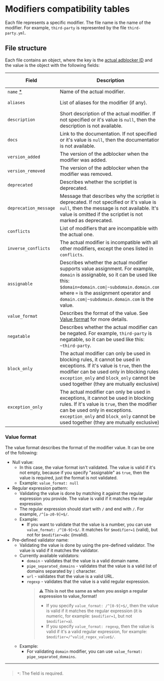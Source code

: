 # Modifiers compatibility tables

Each file represents a specific modifier. The file name is the name of the modifier.
For example, `third-party` is represented by the file `third-party.yml`.

## File structure

Each file contains an object,
where the key is the [actual adblocker ID](../README.md#supported-adblockers-and-platforms)
and the value is the object with the following fields:

| Field | Description | Type | Default value |
| --- | --- | --- | --- |
| `name` [*] | Name of the actual modifier. | `string` | |
| `aliases` | List of aliases for the modifier (if any). | `string[]` | `[]` (no aliases) |
| `description` | Short description of the actual modifier. If not specified or it's value is `null`, then the description is not available. | `string\|null` | `null` |
| `docs` | Link to the documentation. If not specified or it's value is `null`, then the documentation is not available. | `string\|null` | `null` |
| `version_added` | The version of the adblocker when the modifier was added. | `string\|null` | `null` |
| `version_removed` | The version of the adblocker when the modifier was removed. | `string\|null` | `null` |
| `deprecated` | Describes whether the scriptlet is deprecated. | `boolean` | `false` |
| `deprecation_message` | Message that describes why the scriptlet is deprecated. If not specified or it's value is `null`, then the message is not available. It's value is omitted if the scriptlet is not marked as deprecated. | `string\|null` | `null` |
| `conflicts` | List of modifiers that are incompatible with the actual one. | `string[]` | `[]` (no conflicts) |
| `inverse_conflicts` | The actual modifier is incompatible with all other modifiers, except the ones listed in `conflicts`. | `boolean` | `false` |
| `assignable` | Describes whether the actual modifier supports value assignment. For example, `domain` is assignable, so it can be used like this: `$domain=domain.com\|~subdomain.domain.com`, where `=` is the assignment operator and `domain.com\|~subdomain.domain.com` is the value. | `boolean` | `false` |
| `value_format` | Describes the format of the value. See [Value format](#value-format) for more details. | `string\|null` | `null` |
| `negatable` | Describes whether the actual modifier can be negated. For example, `third-party` is negatable, so it can be used like this: `~third-party`. | `boolean` | `true` |
| `block_only` | The actual modifier can only be used in blocking rules, it cannot be used in exceptions. If it's value is `true`, then the modifier can be used only in blocking rules. `exception_only` and `block_only` cannot be used together (they are mutually exclusive). | `boolean` | `false` |
| `exception_only` | The actual modifier can only be used in exceptions, it cannot be used in blocking rules. If it's value is `true`, then the modifier can be used only in exceptions. `exception_only` and `block_only` cannot be used together (they are mutually exclusive). | `boolean` | `false` |

### Value format

The value format describes the format of the modifier value. It can be one of the following:
- Null value:
    - In this case, the value format isn't validated.
      The value is valid if it's not empty, because if you specify "assignable" as `true`,
      then the value is required, just the format is not validated.
    - Example: `value_format: null`
- Regular expression pattern:
    - Validating the value is done by matching it against the regular expression you provide.
      The value is valid if it matches the regular expression.
    - The regular expression should start with `/` and end with `/`. For example, `/^[a-z0-9]+$/`.
    - Example:
        - If you want to validate that the value is a number, you can use `value_format: /^[0-9]+$/`.
          It matches for `$modifier=1` (valid), but not for `$modifier=abc` (invalid).
- Pre-defined validator name:
    - Validating the value is done by using the pre-defined validator. The value is valid if it matches the validator.
    - Currently available validators:
        - `domain` - validates that the value is a valid domain name.
        - `pipe_separated_domains` - validates that the value is a valid list of domains separated by `|` character.
        - `url` - validates that the value is a valid URL.
        - `regexp` - validates that the value is a valid regular expression.
            > :warning: **This is not the same as when you assign a regular expression to value_format!**
            > - If you specify `value_format: /^[0-9]+$/`,
            >   then the value is valid if it matches the regular expression
            >   (it is numeric, for example: `$modifier=1`, but not `$modifier=a`).
            > - If you specify `value_format: regexp`, then the value is valid if it's a valid regular expression,
            >   for example: `$modifier=/^valid_regex_value$/`.
    - Example:
        - For validating `domain` modifier, you can use `value_format: pipe_separated_domains`.

* * *

### <a name="footnote-asterisk-1"></a>

> `*`: The field is required.

[*]: #footnote-asterisk-1 "The field is required"
